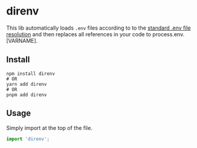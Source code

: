 # direnv

This lib automatically loads `.env` files according to to the [standard .env file resolution](https://github.com/bkeepers/dotenv/blob/c6e583a/README.md#what-other-env-files-can-i-use) and then replaces all references in your code to process.env.[VARNAME].

## Install

```shell
npm install direnv
# OR
yarn add direnv
# OR
pnpm add direnv
```

## Usage

Simply import at the top of the file.

```javascript
import 'direnv';
```

